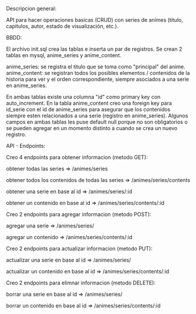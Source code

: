 Descripcion general: 

API para hacer operaciones basicas (CRUD) con series de animes (titulo, capitulos, autor, estado de visualización, etc.).

BBDD:

El archivo init.sql crea las tablas e inserta un par de registros.
Se crean 2 tablas en mysql, anime_series y anime_content.

anime_series: se registra el titulo que se toma como "principal" del anime.
anime_content: se registran todos los posibles elementos / contenidos de la historia para ver y el orden correspondiente, siempre asociados a una serie en anime_series.

En ambas tablas existe una columna "id" como primary key con auto_increment. En la tabla anime_content creo una foreign key para id_serie con el id de anime_series para asegurar que los contenidos siempre esten relacionados a una serie (registro en anime_series).
Algunos campos en ambas tablas les puse default null porque no son obligatorios o se pueden agregar en un momento distinto a cuando se crea un nuevo registro.

API - Endpoints:

Creo 4 endpoints para obtener informacion (metodo GET):


obtener todas las series => /animes/series

obtener todos los contenidos de todas las series => /animes/series/contents

obtener una serie en base al id => /animes/series/:id

obtener un contenido en base al id => /animes/series/contents/:id



Creo 2 endpoints para agregar informacion (metodo POST):


agregar una serie => /animes/series/

agregar un contenido => /animes/series/contents/:id



Creo 2 endpoints para actualizar informacion (metodo PUT):


actualizar una serie en base al id => /animes/series/

actualizar un contenido en base al id => /animes/series/contents/:id



Creo 2 endpoints para elimnar informacion (metodo DELETE):


borrar una serie en base al id => /animes/series/

borrar un contenido en base al id => /animes/series/contents/:id
